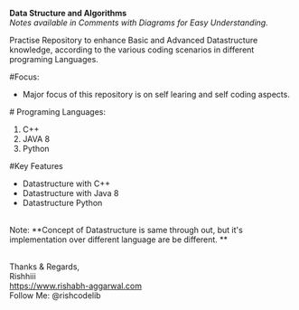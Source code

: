  **Data Structure and Algorithms**
 <br>
 _Notes available in Comments with Diagrams for Easy Understanding._
 
 
Practise Repository to enhance Basic and Advanced Datastructure knowledge, according to the various coding scenarios in different programing Languages.

#Focus:
<ul>
  <li> Major focus of this repository is on self learing and self coding aspects. </li>
  </ul>
# Programing Languages:
<ol>
  <li> C++ </li>
  <li> JAVA 8 </li>
  <li> Python </li>
  </ol>
#Key Features
<ul>
  <li> Datastructure with C++ </li>
  <li> Datastructure with Java 8 </li>
  <li> Datastructure Python </li>
</ul>
<br>
Note: **Concept of Datastructure is same through out, but it's implementation over different language are be different. **
  <br>
  <br>
  
  
Thanks & Regards, <br>
Rishhiii <br>
https://www.rishabh-aggarwal.com </br>
Follow Me: @rishcodelib </br>
